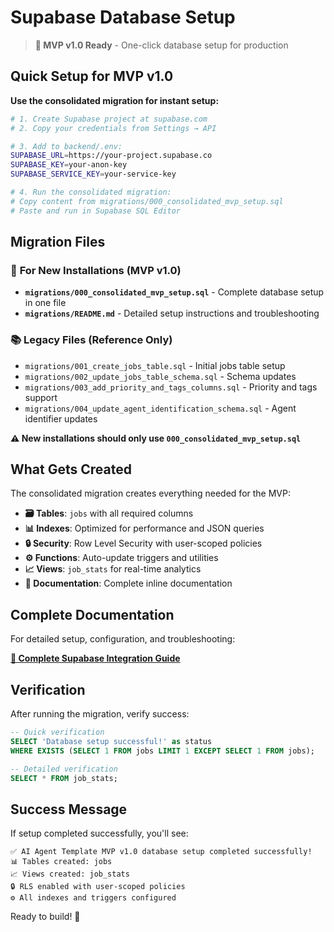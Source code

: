 # Supabase Database Setup

> **🚀 MVP v1.0 Ready** - One-click database setup for production

## Quick Setup for MVP v1.0

**Use the consolidated migration for instant setup:**

```bash
# 1. Create Supabase project at supabase.com
# 2. Copy your credentials from Settings → API

# 3. Add to backend/.env:
SUPABASE_URL=https://your-project.supabase.co
SUPABASE_KEY=your-anon-key
SUPABASE_SERVICE_KEY=your-service-key

# 4. Run the consolidated migration:
# Copy content from migrations/000_consolidated_mvp_setup.sql
# Paste and run in Supabase SQL Editor
```

## Migration Files

### 🎯 **For New Installations (MVP v1.0)**
- **`migrations/000_consolidated_mvp_setup.sql`** - Complete database setup in one file
- **`migrations/README.md`** - Detailed setup instructions and troubleshooting

### 📚 **Legacy Files (Reference Only)**
- `migrations/001_create_jobs_table.sql` - Initial jobs table setup  
- `migrations/002_update_jobs_table_schema.sql` - Schema updates
- `migrations/003_add_priority_and_tags_columns.sql` - Priority and tags support
- `migrations/004_update_agent_identification_schema.sql` - Agent identifier updates

**⚠️ New installations should only use `000_consolidated_mvp_setup.sql`**

## What Gets Created

The consolidated migration creates everything needed for the MVP:

- **🗃️ Tables**: `jobs` with all required columns
- **📊 Indexes**: Optimized for performance and JSON queries  
- **🔒 Security**: Row Level Security with user-scoped policies
- **⚙️ Functions**: Auto-update triggers and utilities
- **📈 Views**: `job_stats` for real-time analytics
- **📝 Documentation**: Complete inline documentation

## Complete Documentation

For detailed setup, configuration, and troubleshooting:

**[📖 Complete Supabase Integration Guide](../docs/integrations/supabase.md)**

## Verification

After running the migration, verify success:

```sql
-- Quick verification
SELECT 'Database setup successful!' as status 
WHERE EXISTS (SELECT 1 FROM jobs LIMIT 1 EXCEPT SELECT 1 FROM jobs);

-- Detailed verification  
SELECT * FROM job_stats;
```

## Success Message

If setup completed successfully, you'll see:

```
✅ AI Agent Template MVP v1.0 database setup completed successfully!
📊 Tables created: jobs
📈 Views created: job_stats  
🔒 RLS enabled with user-scoped policies
⚙️ All indexes and triggers configured
```

Ready to build! 🚀 